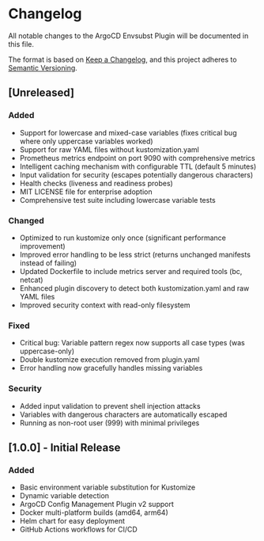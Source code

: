 # Changelog

All notable changes to the ArgoCD Envsubst Plugin will be documented in this file.

The format is based on [Keep a Changelog](https://keepachangelog.com/en/1.0.0/),
and this project adheres to [Semantic Versioning](https://semver.org/spec/v2.0.0.html).

## [Unreleased]

### Added
- Support for lowercase and mixed-case variables (fixes critical bug where only uppercase variables worked)
- Support for raw YAML files without kustomization.yaml
- Prometheus metrics endpoint on port 9090 with comprehensive metrics
- Intelligent caching mechanism with configurable TTL (default 5 minutes)
- Input validation for security (escapes potentially dangerous characters)
- Health checks (liveness and readiness probes)
- MIT LICENSE file for enterprise adoption
- Comprehensive test suite including lowercase variable tests

### Changed
- Optimized to run kustomize only once (significant performance improvement)
- Improved error handling to be less strict (returns unchanged manifests instead of failing)
- Updated Dockerfile to include metrics server and required tools (bc, netcat)
- Enhanced plugin discovery to detect both kustomization.yaml and raw YAML files
- Improved security context with read-only filesystem

### Fixed
- Critical bug: Variable pattern regex now supports all case types (was uppercase-only)
- Double kustomize execution removed from plugin.yaml
- Error handling now gracefully handles missing variables

### Security
- Added input validation to prevent shell injection attacks
- Variables with dangerous characters are automatically escaped
- Running as non-root user (999) with minimal privileges

## [1.0.0] - Initial Release

### Added
- Basic environment variable substitution for Kustomize
- Dynamic variable detection
- ArgoCD Config Management Plugin v2 support
- Docker multi-platform builds (amd64, arm64)
- Helm chart for easy deployment
- GitHub Actions workflows for CI/CD